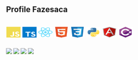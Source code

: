 ## Profile Fazesaca

<div style="display: inline_block"><br>
  <img align="center" alt="Faz-Js" height="30" width="40" src="https://raw.githubusercontent.com/devicons/devicon/master/icons/javascript/javascript-plain.svg">
  <img align="center" alt="Faz-Ts" height="30" width="40" src="https://raw.githubusercontent.com/devicons/devicon/master/icons/typescript/typescript-plain.svg">
  <img align="center" alt="Faz-React" height="30" width="40" src="https://raw.githubusercontent.com/devicons/devicon/master/icons/react/react-original.svg">
  <img align="center" alt="Faz-HTML" height="30" width="40" src="https://raw.githubusercontent.com/devicons/devicon/master/icons/html5/html5-original.svg">
  <img align="center" alt="Faz-CSS" height="30" width="40" src="https://raw.githubusercontent.com/devicons/devicon/master/icons/css3/css3-original.svg">
  <img align="center" alt="Faz-Python" height="30" width="40" src="https://raw.githubusercontent.com/devicons/devicon/master/icons/python/python-original.svg">
  <img align="center" alt="Faz-angularjs" height="30" width="40" src="https://raw.githubusercontent.com/devicons/devicon/master/icons/angularjs/angularjs-original.svg">

  <img align="center" alt="Faz-Csharp" height="30" width="40" src="https://raw.githubusercontent.com/devicons/devicon/master/icons/csharp/csharp-original.svg">
</div>
  
  ##
 
<div> 
  <a href="www.pinterest.com/fazesaca" target="_blank"><img src="https://img.shields.io/badge/Pinterest-FF0000?style=for-the-badge&logo=pinterest&logoColor=white" target="_blank"></a>
  <a href="https://www.youtube.com/channel/UCdIsYjRXa9Ni_ckiqZeUQIw" target="_blank"><img src="https://img.shields.io/badge/YouTube-FF0001?style=for-the-badge&logo=youtube&logoColor=white" target="_blank"></a>
  <a href="https://instagram.com/ogsixy" target="_blank"><img src="https://img.shields.io/badge/-Instagram-%23E4405F?style=for-the-badge&logo=instagram&logoColor=white" target="_blank"></a>
  <a href="https://discord.com/users/1131667624003125289" target="_blank"><img src="https://img.shields.io/badge/Discord-7289DA?style=for-the-badge&logo=discord&logoColor=white" target="_blank"></a> 
</div>
